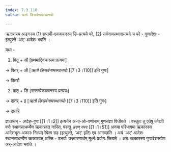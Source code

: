```yaml
---
index: 7.3.110
sutra: ऋतो ङिसर्वनामस्थानयोः

---
```

ऋदन्तस्य अङ्गस्य (1) सप्तमी-एकवचनस्य ङि-प्रत्यये परे, (2) सर्वनामस्थानप्रत्यये च परे - गुणादेशः - इत्युक्ते 'अर्' आदेशः    भवति । 



यथा - 

1) पितृ + औ [प्रथमाद्विवचनस्य प्रत्ययः]

→ पितर् + औ  [_ऋतो ङिसर्वनामस्थानयोः_  [[7।3।110]] इति गुणः]

→ पितरौ



2) दातृ + ङि [सप्तम्येकवचनस्य प्रत्ययः]

→ दातर् + इ [_ऋतो ङिसर्वनामस्थानयोः_  [[7।3।110]] इति गुणः]

→ दातरि 

      

ज्ञातव्यम् -  _अदेङ्-गुणः_ [[1।1।2]] इत्यनेन  अ-ए-ओ-वर्णानाम् गुणसंज्ञा विधीयते । वस्तुतः तु एतेषु कोऽपि वर्णः स्थानसाधर्म्येण ऋकारवत् नास्ति, परन्तु _उरण् रपरः_ [[1।1।51]] अनया परिभाषया ऋकारस्य आदेशभूतः अकारः नित्यम् रेफेण सह (इत्युक्ते, 'अर्' इति) एव आगच्छति । अयं 'अर्' आदेशः स्थानसाधर्म्येण ऋकारवत् अस्ति - उभयोः उच्चारणार्थम् मूर्ध्नः प्रयोगः क्रियते । अतः ऋकारस्य गुणादेशरूपेण अर्-आदेशः भवति ।

